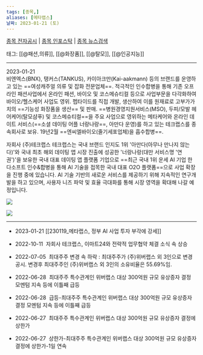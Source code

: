 ```yaml
---
tags: [종목,]
aliases: [메타랩스]
날짜: 2023-01-21 (토)
---
```

[종목 전자공시](https://finance.naver.com/item/dart.naver?code=090370) |  [종목 인포스탁](https://www.infostock.co.kr/site/3d/3d_show.asp?codename=090370) | [종목 뉴스검색](https://m.search.naver.com/search.naver?where=m_news&sm=mtb_jum&query=메타랩스)

태그: [[@패션,의류]], [[@화장품]], [[@탈모]], [[@인공지능]]

___

2023-01-21   
비엔엑스(BNX), 탱커스(TANKUS), 카이아크만(Kai-aakmann) 등의 브랜드를 운영하고 있는 ==여성캐주얼 의류 및 잡화 전문업체==. 적극적인 인수합병을 통해 기존 오프라인 패션사업에서 온라인 패션, 바이오 및 코스메슈티컬 등으로 사업부문을 다각화하여 바이오/헬스케어 사업도 영위. 펩타이드를 직접 개발, 생산하여 이를 원재료로 고부가가치의 ==기능성 화장품을 생산== 및 판매.
==병원경영지원서비스(MSO), 두피/모발 헤어케어(탈모샴푸) 및 코스메슈티컬==을 주요 사업으로 영위하는 메타케어와 온라인 데이트 서비스(==소셜 데이팅 어플 너랑나랑==, 아만다 운영)를 하고 있는 테크랩스를 종속회사로 보유. 19년2월 ==엔씨엘바이오(줄기세포업체)을 흡수합병==.

자회사 (주)테크랩스
테크랩스는 국내 브랜드 인지도 1위 '아만다(아무나 만나지 않는다)'와 국내 최초 해외 데이팅 앱 시장 진출에 성공한 '너랑나랑(대만 서비스명 '연권')'을 보유한 국내 대표 데이팅 앱 플랫폼 기업으로 ==최근 국내 1위 운세 AI 기업 한다소프트 인수&합병을 통해 AI 기술을 접목한 국내 대표 O2O 플랫폼==으로 사업 확장을 진행 중에 있습니다. AI 기술 기반의 새로운 서비스를 제공하기 위해 지속적인 연구개발을 하고 있으며, 사용자 니즈 파악 및 효율 극대화를 통해 시장 영역을 확대해 나갈 예정입니다.

![](https://i.imgur.com/LLqgt3P.png)

![](https://i.imgur.com/o0w4M3p.png)


___
- 2023-01-21 [[230119_메타랩스, 정부 AI 사업 투자 부각에 강세]]


- 2022-10-11  자회사 테크랩스, 이마트24와 전략적 업무협약 체결 소식 속 상승  
- 2022-07-05  최대주주 변경 속 하락 : 최대주주가 (주)위버랩스 외 3인으로 변경 공시. 변경후 최대주주인 (주)위버랩스 외 3인의 소유비율은 55.69%임. 
- 2022-06-28  최대주주 특수관계인 위버랩스 대상 300억원 규모 유상증자 결정 모멘텀 지속 등에 이틀째 급등  
- 2022-06-28  급등-최대주주 특수관계인 위버랩스 대상 300억원 규모 유상증자 결정 모멘텀 지속 등에 이틀째 급등  
- 2022-06-27  최대주주 특수관계인 위버랩스 대상 300억원 규모 유상증자 결정에 상한가
- 2022-06-27  상한가-최대주주 특수관계인 위버랩스 대상 300억원 규모 유상증자 결정에 상한가-1일 연속  